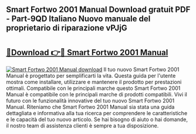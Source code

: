 ## Smart Fortwo 2001 Manual Download gratuit PDF - Part-9QD Italiano Nuovo manuale del proprietario di riparazione vPJjG

# <h2><a href="http://dfgjqw7.blite.top/?on=Smart+Fortwo+2001+Manual">🔗Download 👉🔴 Smart Fortwo 2001 Manual</a></h2>

[![Smart Fortwo 2001 Manual download](https://i.imgur.com/lujVjoI.png)](http://dfgjqw7.blite.top/?on=Smart+Fortwo+2001+Manual)
Il tuo nuovo Smart Fortwo 2001 Manual è progettato per semplificarti la vita. Questa guida per l'utente mostra come installare, utilizzare e mantenere il prodotto per prestazioni ottimali. Compatibile con le principali marche questo Smart Fortwo 2001 Manual è compatibile con le principali marche di prodotti compatibili. Vivi il futuro con le funzionalità innovative del tuo nuovo Smart Fortwo 2001 Manual. Riteniamo che Smart Fortwo 2001 Manual sia stata una guida dettagliata e informativa alla tua ricerca per comprendere le caratteristiche e le capacità del tuo nuovo articolo. Se hai bisogno di aiuto o hai domande, il nostro team di assistenza clienti è sempre a tua disposizione.
